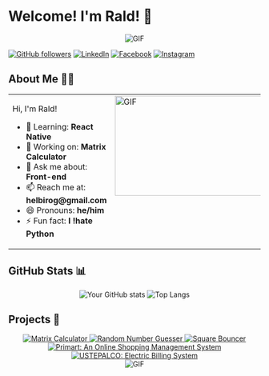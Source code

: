 # Welcome! I'm Rald! 👋

<div align="center">
  <img src="https://media.giphy.com/media/26u4nJPf0JtQPdStq/giphy.gif" alt="GIF">
</div>

[![GitHub followers](https://img.shields.io/github/followers/potakaaa?label=Follow&style=social)](https://github.com/potakaaa)
[![LinkedIn](https://img.shields.io/badge/-LinkedIn-0A66C2?style=flat-square&logo=Linkedin&logoColor=white&link=https://www.linkedin.com/in/gerald-helbiro-jr-83880a212)](https://www.linkedin.com/in/gerald-helbiro-jr-83880a212)
[![Facebook](https://img.shields.io/badge/Facebook-1877F2?style=flat-square&logo=facebook&logoColor=white&link=https://facebook.com/grldjr)](https://facebook.com/grldjr)
[![Instagram](https://img.shields.io/badge/Instagram-E4405F?style=flat-square&logo=instagram&logoColor=white&link=https://instagram.com/jr.raldyyy)](https://www.instagram.com/jr.raldyyy)

## About Me 👨‍💻

<table>
  <tr>
    <td valign="top">
      <p>Hi, I'm Rald!</p>
      <ul>
        <li>🌱 Learning: <b>React Native</b></li>
        <li>🔭 Working on: <b>Matrix Calculator</b></li>
        <li>💬 Ask me about: <b>Front-end</b></li>
        <li>📫 Reach me at: <b>helbirog@gmail.com</b></li>
        <li>😄 Pronouns: <b>he/him</b></li>
        <li>⚡ Fun fact: <b>I !hate Python</b></li>
      </ul>
    </td>
    <td valign="top">
      <img src="https://media.giphy.com/media/Jap1tdjahS0rm/giphy.gif" alt="GIF" width="300" height="200">
    </td>
  </tr>
</table>

## GitHub Stats 📊

<div align="center">
  <img src="https://github-readme-stats.vercel.app/api?username=potakaaa&show_icons=true&theme=tokyonight" alt="Your GitHub stats">
  <img src="https://github-readme-stats.vercel.app/api/top-langs/?username=potakaaa&layout=compact&theme=tokyonight" alt="Top Langs">
</div>

## Projects 🚀

<div align="center">
  <a href="https://github.com/potakaaa/matrix-calculator">
    <img src="https://github-readme-stats.vercel.app/api/pin/?username=potakaaa&repo=matrix-calculator&theme=tokyonight" alt="Matrix Calculator">
  </a>
  <a href="https://github.com/potakaaa/random_number_guesser">
    <img src="https://github-readme-stats.vercel.app/api/pin/?username=potakaaa&repo=random_number_guesser&theme=tokyonight" alt="Random Number Guesser">
  </a>
  <a href="https://github.com/potakaaa/square-bouncer">
    <img src="https://github-readme-stats.vercel.app/api/pin/?username=potakaaa&repo=square-bouncer&theme=tokyonight" alt="Square Bouncer">
  </a>
  <a href="https://github.com/potakaaa/PRIMART-SYSTEM">
    <img src="https://github-readme-stats.vercel.app/api/pin/?username=potakaaa&repo=PRIMART-SYSTEM&theme=tokyonight" alt="Primart: An Online Shopping Management System">
  </a>
  <a href="https://github.com/potakaaa/USTEPALCO">
    <img src="https://github-readme-stats.vercel.app/api/pin/?username=potakaaa&repo=USTEPALCO&theme=tokyonight" alt="USTEPALCO: Electric Billing System">
  </a>
</div>

<div align="center">
  <img src="https://media.giphy.com/media/428dIJljoEbxS/giphy.gif" alt="GIF">
</div>
